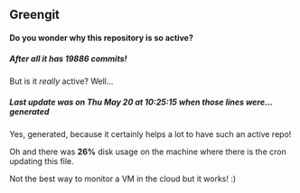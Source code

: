 ## Greengit

#### Do you wonder why this repository is so active?

##### After all it has 19886 commits!

But is it *really* active? Well...

##### Last update was on Thu May 20 at 10:25:15 when those lines were... generated

Yes, generated, because it certainly helps a lot to have such an active repo!

Oh and there was **26%** disk usage on the machine
where there is the cron updating this file.

Not the best way to monitor a VM in the cloud but it works! :)
